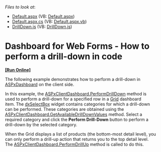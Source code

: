 <!-- default file list -->
*Files to look at*:

* [Default.aspx](./CS/ASPxDashboard_PerformDrillDown/Default.aspx) (VB: [Default.aspx](./VB/ASPxDashboard_PerformDrillDown/Default.aspx))
* [Default.aspx.cs](./CS/ASPxDashboard_PerformDrillDown/Default.aspx.cs) (VB: [Default.aspx.vb](./VB/ASPxDashboard_PerformDrillDown/Default.aspx.vb))
* [DrillDown.js](./CS/ASPxDashboard_PerformDrillDown/Scripts/DrillDown.js) (VB: [DrillDown.js](./VB/ASPxDashboard_PerformDrillDown/Scripts/DrillDown.js))
<!-- default file list end -->

# Dashboard for Web Forms - How to perform a drill-down in code

<!-- run online -->
**[[Run Online]](https://codecentral.devexpress.com/t495048/)**
<!-- run online end -->

<p>The following example demonstrates how to perform a drill-down in <a href="https://documentation.devexpress.com/#Dashboard/clsDevExpressDashboardWebASPxDashboardtopic">ASPxDashboard</a> on the client side.</p>
<p>In this example, the <a href="https://documentation.devexpress.com/#Dashboard/DevExpressDashboardWebScriptsASPxClientDashboard_PerformDrillDowntopic">ASPxClientDashboard.PerformDrillDown</a> method is used to perform a drill-down for a specified row in a <a href="https://documentation.devexpress.com/#Dashboard/CustomDocument117161">Grid</a> dashboard item. The <a href="https://js.devexpress.com/Documentation/ApiReference/UI_Widgets/dxSelectBox/">dxSelectBox</a> widget contains categories for which a drill-down can be performed. These categories are obtained using the <a href="https://documentation.devexpress.com/#Dashboard/DevExpressDashboardWebScriptsASPxClientDashboard_GetAvailableDrillDownValuestopic">ASPxClientDashboard.GetAvailableDrillDownValues</a> method. Select a required category and click the <strong>Perform Drill-Down</strong> button to perform a drill-down by the selected category.</p>
<p>When the Grid displays a list of products (the bottom-most detail level), you can only perform a drill-up action that returns you to the top detail level. The <a href="https://documentation.devexpress.com/#Dashboard/DevExpressDashboardWebScriptsASPxClientDashboard_PerformDrillUptopic">ASPxClientDashboard.PerformDrillUp</a> method is called to do this.</p>
